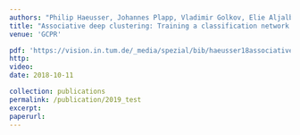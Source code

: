 ```yaml
---
authors: "Philip Haeusser, Johannes Plapp, Vladimir Golkov, Elie Aljalbout, and Daniel Cremers"
title: "Associative deep clustering: Training a classification network with no labels"
venue: 'GCPR'

pdf: 'https://vision.in.tum.de/_media/spezial/bib/haeusser18associative.pdf'
http: 
video: 
date: 2018-10-11

collection: publications
permalink: /publication/2019_test
excerpt: 
paperurl: 
---
```

